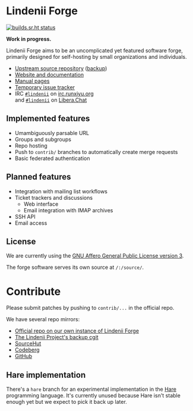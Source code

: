 # Lindenii Forge

[![builds.sr.ht status](https://builds.sr.ht/~runxiyu/forge.svg)](https://builds.sr.ht/~runxiyu/forge)

**Work in progress.**

Lindenii Forge aims to be an uncomplicated yet featured software forge,
primarily designed for self-hosting by small organizations and individuals.

* [Upstream source repository](https://forge.lindenii.runxiyu.org/forge/:/repos/server/)
  ([backup](https://git.lindenii.runxiyu.org/forge.git/))
* [Website and documentation](https://lindenii.runxiyu.org/forge/)
* [Manual pages](https://forge.lindenii.runxiyu.org/:/man/)
* [Temporary issue tracker](https://todo.sr.ht/~runxiyu/forge)
* IRC [`#lindenii`](https://webirc.runxiyu.org/kiwiirc/#lindenii)
  on [irc.runxiyu.org](https://irc.runxiyu.org)\
  and [`#lindenii`](https://web.libera.chat/#lindenii)
  on [Libera.Chat](https://libera.chat)

## Implemented features

* Umambiguously parsable URL
* Groups and subgroups
* Repo hosting
* Push to `contrib/` branches to automatically create merge requests
* Basic federated authentication

## Planned features

* Integration with mailing list workflows
* Ticket trackers and discussions
  * Web interface
  * Email integration with IMAP archives
* SSH API
* Email access

## License

We are currently using the
[GNU Affero General Public License version 3](https://www.gnu.org/licenses/agpl-3.0.html).

The forge software serves its own source at `/:/source/`.

# Contribute

Please submit patches by pushing to `contrib/...` in the official repo.

We have several repo mirrors:

* [Official repo on our own instance of Lindenii Forge](https://forge.lindenii.runxiyu.org/forge/:/repos/server/)
* [The Lindenii Project's backup cgit](https://git.lindenii.runxiyu.org/forge.git/)
* [SourceHut](https://git.sr.ht/~runxiyu/forge/)
* [Codeberg](https://codeberg.org/lindenii/forge/)
* [GitHub](https://github.com/runxiyu/forge/)

## Hare implementation

There's a `hare` branch for an experimental implementation in the
[Hare](https://harelang.org) programming language. It's currently unused
because Hare isn't stable enough yet but we expect to pick it back up later.
